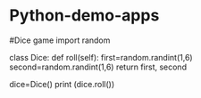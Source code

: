 # Python-demo-apps
#Dice game
import random

class Dice:
    def roll(self):
        first=random.randint(1,6)
        second=random.randint(1,6)
        return first, second
        
dice=Dice()
print (dice.roll())
